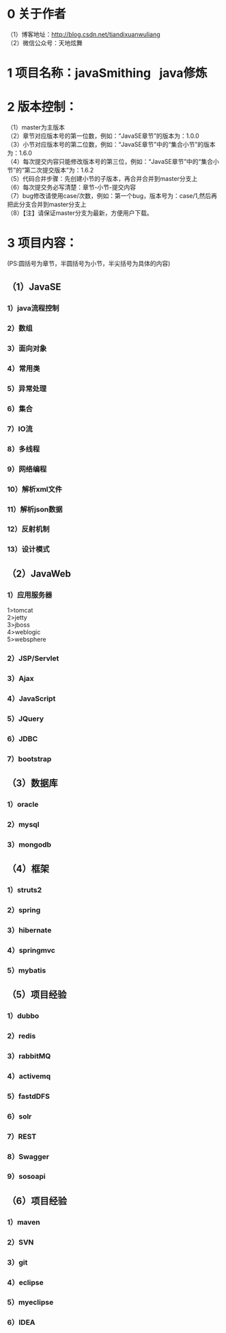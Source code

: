 # 0 关于作者
（1）博客地址：http://blog.csdn.net/tiandixuanwuliang  
（2）微信公众号：天地炫舞


# 1 项目名称：javaSmithing   java修炼


# 2 版本控制：
（1）master为主版本  
（2）章节对应版本号的第一位数，例如：“JavaSE章节”的版本为：1.0.0  
（3）小节对应版本号的第二位数，例如：“JavaSE章节”中的“集合小节”的版本为：1.6.0  
（4）每次提交内容只能修改版本号的第三位，例如：“JavaSE章节”中的“集合小节”的“第二次提交版本”为：1.6.2  
（5）代码合并步骤：先创建小节的子版本，再合并合并到master分支上  
（6）每次提交务必写清楚：章节-小节-提交内容  
（7）bug修改请使用case/次数，例如：第一个bug，版本号为：case/1,然后再把此分支合并到master分支上  
（8）【注】请保证master分支为最新，方便用户下载。  


# 3 项目内容：
(PS:圆括号为章节，半圆括号为小节，半尖括号为具体的内容)  

## （1）JavaSE
### 1）java流程控制
### 2）数组
### 3）面向对象
### 4）常用类
### 5）异常处理
### 6）集合
### 7）IO流
### 8）多线程
### 9）网络编程
### 10）解析xml文件
### 11）解析json数据
### 12）反射机制
### 13）设计模式

## （2）JavaWeb
### 1）应用服务器
1>tomcat  
2>jetty  
3>jboss  
4>weblogic  
5>websphere  
### 2）JSP/Servlet
### 3）Ajax
### 4）JavaScript
### 5）JQuery
### 6）JDBC
### 7）bootstrap

## （3）数据库
### 1）oracle
### 2）mysql
### 3）mongodb

## （4）框架
### 1）struts2
### 2）spring
### 3）hibernate
### 4）springmvc
### 5）mybatis

## （5）项目经验
### 1）dubbo
### 2）redis
### 3）rabbitMQ
### 4）activemq
### 5）fastdDFS
### 6）solr
### 7）REST
### 8）Swagger
### 9）sosoapi

## （6）项目经验
### 1）maven
### 2）SVN
### 3）git
### 4）eclipse
### 5）myeclipse
### 6）IDEA

